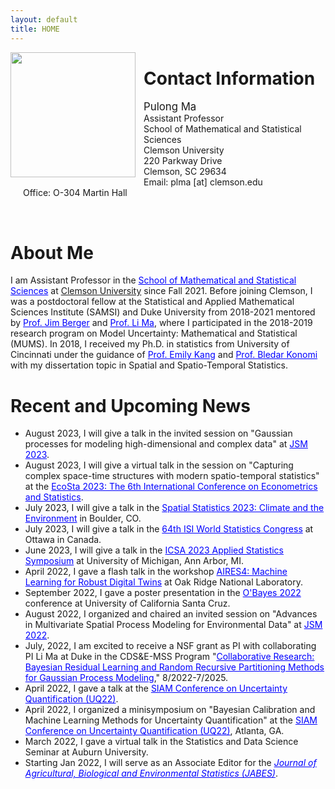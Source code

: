 ```yaml
---
layout: default
title: HOME
---
```



<img align="left" style="width: 200px; padding-right: 10px;" src="./bio-photo.jpg">  


Contact Information
====== 
<p style="text-align: left; padding-left: 20px;" >
<span style="font-size:larger;">Pulong Ma</span> <br/>
Assistant Professor <br/>
School of Mathematical and Statistical Sciences  <br/>
Clemson University <br/>
220 Parkway Drive <br/>
Clemson, SC 29634 <br/>
Email: plma [at] clemson.edu <br/>
Office: O-304 Martin Hall <br/>
</p>
<br clear="left"/>



About Me
======
<p style="text-align: justify; line-height: 1.2em;"> 
 
I am Assistant Professor in the <a href="https://www.clemson.edu/science/departments/math-stat/index.html" target="blank" style="color:blue;">School of Mathematical and Statistical Sciences</a> at <a href="https://www.clemson.edu" target="blank" syle="color:blue;">Clemson University</a> since Fall 2021. Before joining Clemson, I was a postdoctoral fellow at the Statistical and Applied Mathematical Sciences Institute (SAMSI) and Duke University from 2018-2021 mentored by <a href="http://www2.stat.duke.edu/~berger/" target="blank" style="color:blue;">Prof. Jim Berger</a> and <a href="http://www2.stat.duke.edu/~lm186/index.html" target="blank" style="color:blue;">Prof. Li Ma</a>, where I participated in the 2018-2019 research program on Model Uncertainty: Mathematical and Statistical (MUMS).  In 2018, I received my Ph.D. in statistics from University of Cincinnati under the guidance of <a href="https://emilystat.wixsite.com/gdads/" target="blank" style="color:blue;">Prof. Emily Kang</a> and <a href="https://scholar.google.com/citations?user=lqnGbNkAAAAJ&hl=en" target="blank" style="color:blue;">Prof. Bledar Konomi</a> with my dissertation topic in Spatial and Spatio-Temporal Statistics. 
</p>



Recent and Upcoming News 
======

<p align="left" style="text-align: justify; line-height: .2em;">
 
<ul>
 
 <li> August 2023, I will give a talk in the invited session on "Gaussian processes for modeling high-dimensional and complex data" at <a href="https://ww2.amstat.org/meetings/jsm/2023/program.cfm" target="blank" style="color:blue;">JSM 2023</a>.
 </li>
 
 <li> August 2023, I will give a virtual talk in the session on "Capturing complex space-time structures with modern spatio-temporal statistics" at the <a href="http://www.cmstatistics.org/EcoSta2023/organized.php" target="blank" style="color:blue;">EcoSta 2023: The 6th International Conference on Econometrics and Statistics</a>.
 </li> 
 
 <li> July 2023, I will give a talk in the <a href="https://www.elsevier.com/events/conferences/spatial-statistics" target="blank" style="color:blue;">Spatial Statistics 2023: Climate and the Environment</a> in Boulder, CO.
</li>
  
 <li> July 2023, I will give a talk in the <a href="https://www.isi2023.org/conferences/ottawa-2023/" target="blank" style="color:blue;">64th ISI World Statistics Congress</a> at Ottawa in Canada.
 </li> 
 
 <li> June 2023, I will give a talk in the <a href="https://symposium2023.icsa.org" target="blank" style="color:blue;">ICSA 2023 Applied Statistics Symposium</a> at University of Michigan, Ann Arbor, MI. 
 </li>
 
 <li> April 2022, I gave a flash talk in the workshop <a href="https://aires.ornl.gov" target="black" style="color:blue;">AIRES4: Machine Learning for Robust Digital Twins</a> at Oak Ridge National Laboratory. 
 </li>
 
 <li> September 2022, I gave a poster presentation in the <a href="https://obayes.soe.ucsc.edu/index.html" target="blank" style="color:blue;">O'Bayes 2022</a> conference at University of California Santa Cruz.
 </li>
 
 <li> August 2022, I organized and chaired an invited session on "Advances in Multivariate Spatial Process Modeling for Environmental Data" at <a href="https://ww2.amstat.org/meetings/jsm/2022/index.cfm" target="blank" style="color:blue;">JSM 2022</a>.
 </li>
 
 <li> July, 2022, I am excited to receive a NSF grant as PI with collaborating PI Li Ma at Duke in the CDS&E-MSS Program "<a href="https://www.nsf.gov/awardsearch/showAward?AWD_ID=2152998&HistoricalAwards=false" target="blank" style="color:blue;">Collaborative Research: Bayesian Residual Learning and Random Recursive Partitioning Methods for Gaussian Process Modeling</a>," 8/2022-7/2025.
 </li>
 
 <li> April 2022, I gave a talk at the <a href="https://www.siam.org/conferences/cm/conference/uq22" target="blank" style="color:blue;" >SIAM Conference on Uncertainty Quantification (UQ22)</a>.
 </li>
 
 <li> April 2022, I organized a minisymposium on "Bayesian Calibration and Machine Learning Methods for Uncertainty Quantification" at the <a href="https://www.siam.org/conferences/cm/conference/uq22" target="blank" style="color:blue;" >SIAM Conference on Uncertainty Quantification (UQ22)</a>, Atlanta, GA. 
 </li>
 
 <li> March 2022, I gave a virtual talk in the Statistics and Data Science Seminar at Auburn University. </li>
 
 <li> Starting Jan 2022, I will serve as an Associate Editor for the <em><a href="https://www.springer.com/journal/13253" target="blank" style="color:blue;">Journal of Agricultural, Biological and Environmental Statistics (JABES)</a></em>. </li>

</ul>

</p>














